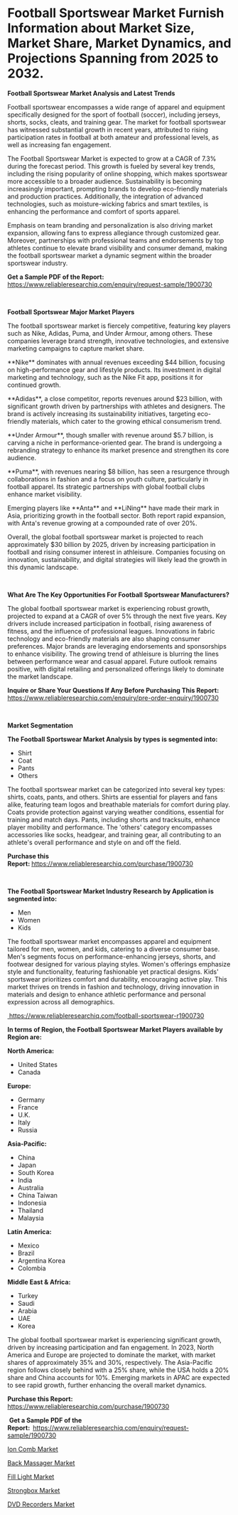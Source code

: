 <p><h1>Football Sportswear Market Furnish Information about Market Size, Market Share, Market Dynamics, and Projections Spanning from 2025 to 2032.</h1></p><p><strong>Football Sportswear Market Analysis and Latest Trends</strong></p>
<p><p>Football sportswear encompasses a wide range of apparel and equipment specifically designed for the sport of football (soccer), including jerseys, shorts, socks, cleats, and training gear. The market for football sportswear has witnessed substantial growth in recent years, attributed to rising participation rates in football at both amateur and professional levels, as well as increasing fan engagement.</p><p>The Football Sportswear Market is expected to grow at a CAGR of 7.3% during the forecast period. This growth is fueled by several key trends, including the rising popularity of online shopping, which makes sportswear more accessible to a broader audience. Sustainability is becoming increasingly important, prompting brands to develop eco-friendly materials and production practices. Additionally, the integration of advanced technologies, such as moisture-wicking fabrics and smart textiles, is enhancing the performance and comfort of sports apparel.</p><p>Emphasis on team branding and personalization is also driving market expansion, allowing fans to express allegiance through customized gear. Moreover, partnerships with professional teams and endorsements by top athletes continue to elevate brand visibility and consumer demand, making the football sportswear market a dynamic segment within the broader sportswear industry.</p></p>
<p><strong>Get a Sample PDF of the Report:&nbsp;</strong> <a href="https://www.reliableresearchiq.com/enquiry/request-sample/1900730?utm_campaign=1896&utm_medium=2&utm_source=Github&utm_content=ia&utm_term=05042025&utm_id=football-sportswear">https://www.reliableresearchiq.com/enquiry/request-sample/1900730</a></p>
<p>&nbsp;</p>
<p><strong>Football Sportswear Major Market Players</strong></p>
<p><p>The football sportswear market is fiercely competitive, featuring key players such as Nike, Adidas, Puma, and Under Armour, among others. These companies leverage brand strength, innovative technologies, and extensive marketing campaigns to capture market share.</p><p>**Nike** dominates with annual revenues exceeding $44 billion, focusing on high-performance gear and lifestyle products. Its investment in digital marketing and technology, such as the Nike Fit app, positions it for continued growth.</p><p>**Adidas**, a close competitor, reports revenues around $23 billion, with significant growth driven by partnerships with athletes and designers. The brand is actively increasing its sustainability initiatives, targeting eco-friendly materials, which cater to the growing ethical consumerism trend.</p><p>**Under Armour**, though smaller with revenue around $5.7 billion, is carving a niche in performance-oriented gear. The brand is undergoing a rebranding strategy to enhance its market presence and strengthen its core audience.</p><p>**Puma**, with revenues nearing $8 billion, has seen a resurgence through collaborations in fashion and a focus on youth culture, particularly in football apparel. Its strategic partnerships with global football clubs enhance market visibility.</p><p>Emerging players like **Anta** and **LiNing** have made their mark in Asia, prioritizing growth in the football sector. Both report rapid expansion, with Anta's revenue growing at a compounded rate of over 20%.</p><p>Overall, the global football sportswear market is projected to reach approximately $30 billion by 2025, driven by increasing participation in football and rising consumer interest in athleisure. Companies focusing on innovation, sustainability, and digital strategies will likely lead the growth in this dynamic landscape.</p></p>
<p>&nbsp;</p>
<p><strong>What Are The Key Opportunities For Football Sportswear Manufacturers?</strong></p>
<p><p>The global football sportswear market is experiencing robust growth, projected to expand at a CAGR of over 5% through the next five years. Key drivers include increased participation in football, rising awareness of fitness, and the influence of professional leagues. Innovations in fabric technology and eco-friendly materials are also shaping consumer preferences. Major brands are leveraging endorsements and sponsorships to enhance visibility. The growing trend of athleisure is blurring the lines between performance wear and casual apparel. Future outlook remains positive, with digital retailing and personalized offerings likely to dominate the market landscape.</p></p>
<p><strong>Inquire or Share Your Questions If Any Before Purchasing This Report:</strong> <a href="https://www.reliableresearchiq.com/enquiry/pre-order-enquiry/1900730?utm_campaign=1896&utm_medium=2&utm_source=Github&utm_content=ia&utm_term=05042025&utm_id=football-sportswear">https://www.reliableresearchiq.com/enquiry/pre-order-enquiry/1900730</a></p>
<p>&nbsp;</p>
<p><strong>Market Segmentation</strong></p>
<p><strong>The Football Sportswear Market Analysis by types is segmented into:</strong></p>
<p><ul><li>Shirt</li><li>Coat</li><li>Pants</li><li>Others</li></ul></p>
<p><p>The football sportswear market can be categorized into several key types: shirts, coats, pants, and others. Shirts are essential for players and fans alike, featuring team logos and breathable materials for comfort during play. Coats provide protection against varying weather conditions, essential for training and match days. Pants, including shorts and tracksuits, enhance player mobility and performance. The 'others' category encompasses accessories like socks, headgear, and training gear, all contributing to an athlete's overall performance and style on and off the field.</p></p>
<p><strong>Purchase this Report:&nbsp;</strong><a href="https://www.reliableresearchiq.com/purchase/1900730?utm_campaign=1896&utm_medium=2&utm_source=Github&utm_content=ia&utm_term=05042025&utm_id=football-sportswear">https://www.reliableresearchiq.com/purchase/1900730</a></p>
<p>&nbsp;</p>
<p><strong>The Football Sportswear Market Industry Research by Application is segmented into:</strong></p>
<p><ul><li>Men</li><li>Women</li><li>Kids</li></ul></p>
<p><p>The football sportswear market encompasses apparel and equipment tailored for men, women, and kids, catering to a diverse consumer base. Men's segments focus on performance-enhancing jerseys, shorts, and footwear designed for various playing styles. Women's offerings emphasize style and functionality, featuring fashionable yet practical designs. Kids' sportswear prioritizes comfort and durability, encouraging active play. This market thrives on trends in fashion and technology, driving innovation in materials and design to enhance athletic performance and personal expression across all demographics.</p></p>
<p><a href="https://www.reliableresearchiq.com/football-sportswear-r1900730?utm_campaign=1896&utm_medium=2&utm_source=Github&utm_content=ia&utm_term=05042025&utm_id=football-sportswear">&nbsp;https://www.reliableresearchiq.com/football-sportswear-r1900730</a></p>
<p><strong>In terms of Region, the Football Sportswear Market Players available by Region are:</strong></p>
<p>
    <p> <strong> North America: </strong>
        <ul>
            <li>United States</li>
            <li>Canada</li>
        </ul>
        </p> 
    <p> <strong> Europe: </strong>
        <ul>
            <li>Germany</li>
            <li>France</li>
            <li>U.K.</li>
            <li>Italy</li>
            <li>Russia</li>
        </ul>
        </p> 
    <p> <strong> Asia-Pacific: </strong>
        <ul>
            <li>China</li>
            <li>Japan</li>
            <li>South Korea</li>
            <li>India</li>
            <li>Australia</li>
            <li>China Taiwan</li>
            <li>Indonesia</li>
            <li>Thailand</li>
            <li>Malaysia</li>
        </ul>
        </p> 
    <p> <strong> Latin America: </strong>
        <ul>
            <li>Mexico</li>
            <li>Brazil</li>
            <li>Argentina Korea</li>
            <li>Colombia</li>
        </ul>
        </p> 
    <p> <strong> Middle East & Africa: </strong>
        <ul>
            <li>Turkey</li>
            <li>Saudi</li>
            <li>Arabia</li>
            <li>UAE</li>
            <li>Korea</li>
        </ul>
    </p>
    </p>
<p><p>The global football sportswear market is experiencing significant growth, driven by increasing participation and fan engagement. In 2023, North America and Europe are projected to dominate the market, with market shares of approximately 35% and 30%, respectively. The Asia-Pacific region follows closely behind with a 25% share, while the USA holds a 20% share and China accounts for 10%. Emerging markets in APAC are expected to see rapid growth, further enhancing the overall market dynamics.</p></p>
<p><strong>Purchase this Report: </strong><a href="https://www.reliableresearchiq.com/purchase/1900730?utm_campaign=1896&utm_medium=2&utm_source=Github&utm_content=ia&utm_term=05042025&utm_id=football-sportswear">https://www.reliableresearchiq.com/purchase/1900730</a></p>
<p>&nbsp;<strong>Get a Sample PDF of the Report:&nbsp;&nbsp;</strong><a href="https://www.reliableresearchiq.com/enquiry/request-sample/1900730?utm_campaign=1896&utm_medium=2&utm_source=Github&utm_content=ia&utm_term=05042025&utm_id=football-sportswear">https://www.reliableresearchiq.com/enquiry/request-sample/1900730</a></p>
<p><strong></strong></p>
<p><p><a href="https://github.com/meenafadilkh/Market-Research-Report-List-1/blob/main/ion-comb-market.md?utm_campaign=1896&utm_medium=2&utm_source=Github&utm_content=ia&utm_term=05042025&utm_id=football-sportswear">Ion Comb Market</a></p><p><a href="https://github.com/pupunhez/Market-Research-Report-List-1/blob/main/back-massager-market.md?utm_campaign=1896&utm_medium=2&utm_source=Github&utm_content=ia&utm_term=05042025&utm_id=football-sportswear">Back Massager Market</a></p><p><a href="https://github.com/delcirodda4f/Market-Research-Report-List-1/blob/main/fill-light-market.md?utm_campaign=1896&utm_medium=2&utm_source=Github&utm_content=ia&utm_term=05042025&utm_id=football-sportswear">Fill Light Market</a></p><p><a href="https://github.com/gaiusmelyna/Market-Research-Report-List-1/blob/main/strongbox-market.md?utm_campaign=1896&utm_medium=2&utm_source=Github&utm_content=ia&utm_term=05042025&utm_id=football-sportswear">Strongbox Market</a></p><p><a href="https://github.com/miehldobin1w/Market-Research-Report-List-1/blob/main/dvd-recorders-market.md?utm_campaign=1896&utm_medium=2&utm_source=Github&utm_content=ia&utm_term=05042025&utm_id=football-sportswear">DVD Recorders Market</a></p></p>